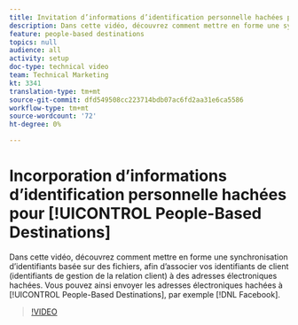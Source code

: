 ```yaml
---
title: Invitation d’informations d’identification personnelle hachées pour les destinations basées sur les personnes
description: Dans cette vidéo, découvrez comment mettre en forme une synchronisation d’identifiants basée sur des fichiers, afin d’associer vos identifiants de client (identifiants de gestion de la relation client) à des adresses électroniques hachées.
feature: people-based destinations
topics: null
audience: all
activity: setup
doc-type: technical video
team: Technical Marketing
kt: 3341
translation-type: tm+mt
source-git-commit: dfd549508cc223714bdb07ac6fd2aa31e6ca5586
workflow-type: tm+mt
source-wordcount: '72'
ht-degree: 0%

---
```



# Incorporation d’informations d’identification personnelle hachées pour [!UICONTROL People-Based Destinations]

Dans cette vidéo, découvrez comment mettre en forme une synchronisation d’identifiants basée sur des fichiers, afin d’associer vos identifiants de client (identifiants de gestion de la relation client) à des adresses électroniques hachées. Vous pouvez ainsi envoyer les adresses électroniques hachées à [!UICONTROL People-Based Destinations], par exemple [!DNL Facebook].

>[!VIDEO](https://video.tv.adobe.com/v/29122/?quality=12)
